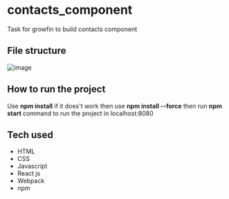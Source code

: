 # contacts_component
Task for growfin to build contacts component

## File structure
![image](https://github.com/Saideepak01/contacts_component/assets/68103212/937340ee-513e-49d2-914a-44061d0eb862)

## How to run the project
Use <b>npm install</b> if it does't work then use <b>npm install --force</b>
then run <b>npm start</b> command to run the project in localhost:8080

## Tech used
* HTML
* CSS
* Javascript
* React js
* Webpack
* npm

